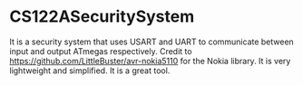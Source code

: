 # CS122ASecuritySystem
It is a security system that uses USART and UART to communicate between input and output ATmegas respectively.
Credit to https://github.com/LittleBuster/avr-nokia5110 for the Nokia library. It is very lightweight and simplified. It is a great tool.
